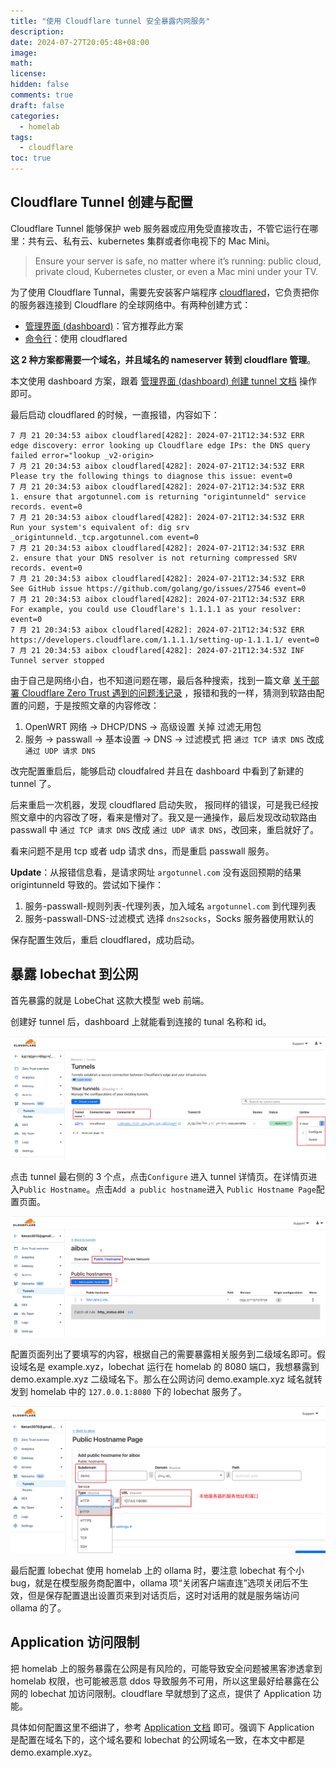 ```yaml
---
title: "使用 Cloudflare tunnel 安全暴露内网服务"
description:
date: 2024-07-27T20:05:48+08:00
image:
math:
license:
hidden: false
comments: true
draft: false
categories:
  - homelab
tags:
  - cloudflare
toc: true
---
```


## Cloudflare Tunnel 创建与配置

Cloudflare Tunnel 能够保护 web 服务器或应用免受直接攻击，不管它运行在哪里：共有云、私有云、kubernetes 集群或者你电视下的 Mac Mini。

> Ensure your server is safe, no matter where it’s running: public cloud, private cloud, Kubernetes cluster, or even a Mac mini under your TV.

为了使用 Cloudflare Tunnal，需要先安装客户端程序 [cloudflared](https://github.com/cloudflare/cloudflared)，它负责把你的服务器连接到 Cloudflare 的全球网络中。有两种创建方式：

- [管理界面 (dashboard)](https://developers.cloudflare.com/cloudflare-one/connections/connect-networks/get-started/create-remote-tunnel/)：官方推荐此方案
- [命令行](https://developers.cloudflare.com/cloudflare-one/connections/connect-networks/get-started/create-local-tunnel/)：使用 cloudflared

**这 2 种方案都需要一个域名，并且域名的 nameserver 转到 cloudflare 管理**。

本文使用 dashboard 方案，跟着 [管理界面 (dashboard) 创建 tunnel 文档](https://developers.cloudflare.com/cloudflare-one/connections/connect-networks/get-started/create-remote-tunnel/) 操作即可。

最后启动 cloudflared 的时候，一直报错，内容如下：

```shell
7 月 21 20:34:53 aibox cloudflared[4282]: 2024-07-21T12:34:53Z ERR edge discovery: error looking up Cloudflare edge IPs: the DNS query failed error="lookup _v2-origin>
7 月 21 20:34:53 aibox cloudflared[4282]: 2024-07-21T12:34:53Z ERR Please try the following things to diagnose this issue: event=0
7 月 21 20:34:53 aibox cloudflared[4282]: 2024-07-21T12:34:53Z ERR   1. ensure that argotunnel.com is returning "origintunneld" service records. event=0
7 月 21 20:34:53 aibox cloudflared[4282]: 2024-07-21T12:34:53Z ERR      Run your system's equivalent of: dig srv _origintunneld._tcp.argotunnel.com event=0
7 月 21 20:34:53 aibox cloudflared[4282]: 2024-07-21T12:34:53Z ERR   2. ensure that your DNS resolver is not returning compressed SRV records. event=0
7 月 21 20:34:53 aibox cloudflared[4282]: 2024-07-21T12:34:53Z ERR      See GitHub issue https://github.com/golang/go/issues/27546 event=0
7 月 21 20:34:53 aibox cloudflared[4282]: 2024-07-21T12:34:53Z ERR      For example, you could use Cloudflare's 1.1.1.1 as your resolver: event=0
7 月 21 20:34:53 aibox cloudflared[4282]: 2024-07-21T12:34:53Z ERR      https://developers.cloudflare.com/1.1.1.1/setting-up-1.1.1.1/ event=0
7 月 21 20:34:53 aibox cloudflared[4282]: 2024-07-21T12:34:53Z INF Tunnel server stopped
```

由于自己是网络小白，也不知道问题在哪，最后各种搜索，找到一篇文章 [关于部署 Cloudflare Zero Trust 遇到的问题浅记录](https://lanyundev.com/posts/506bd0fe) ，报错和我的一样，猜测到软路由配置的问题，于是按照文章的内容修改：

1. OpenWRT 网络 -> DHCP/DNS -> 高级设置 关掉 过滤无用包
2. 服务 -> passwall -> 基本设置 -> DNS -> 过滤模式 把 `通过 TCP 请求 DNS` 改成 `通过 UDP 请求 DNS`

改完配置重启后，能够启动 cloudfalred 并且在 dashboard 中看到了新建的 tunnel 了。

后来重启一次机器，发现 cloudflared 启动失败， 报同样的错误，可是我已经按照文章中的内容改了呀，看来是懵对了。我又是一通操作，最后发现改动软路由 passwall 中 `通过 TCP 请求 DNS` 改成 `通过 UDP 请求 DNS`，改回来，重启就好了。

看来问题不是用 tcp 或者 udp 请求 dns，而是重启 passwall 服务。

**Update**：从报错信息看，是请求网址 `argotunnel.com` 没有返回预期的结果 origintunneld 导致的。尝试如下操作：

1. 服务-passwall-规则列表-代理列表，加入域名 `argotunnel.com` 到代理列表
2. 服务-passwall-DNS-过滤模式 选择 `dns2socks`，Socks 服务器使用默认的

保存配置生效后，重启 cloudflared，成功启动。

## 暴露 lobechat 到公网

首先暴露的就是 LobeChat 这款大模型 web 前端。

创建好 tunnel 后，dashboard 上就能看到连接的 tunal 名称和 id。

![](https://github.com/alwqx/picx-images-hosting/raw/master/blog/2024/cloudflare-tunnel-0.969n7t8375.webp)

点击 tunnel 最右侧的 3 个点，点击`Configure` 进入 tunnel 详情页。在详情页进入`Public Hostname`。点击`Add a public hostname`进入 `Public Hostname Page`配置页面。

![](https://github.com/alwqx/picx-images-hosting/raw/master/blog/2024/cloudflare-tunnel-2.64dr6lddn2.webp)

配置页面列出了要填写的内容，根据自己的需要暴露相关服务到二级域名即可。假设域名是 example.xyz，lobechat 运行在 homelab 的 8080 端口，我想暴露到 demo.example.xyz 二级域名下。那么在公网访问 demo.example.xyz 域名就转发到 homelab 中的 `127.0.0.1:8080` 下的 lobechat 服务了。

![](https://github.com/alwqx/picx-images-hosting/raw/master/blog/2024/cloudflare-tunnel-1.92q1a3qsqb.webp)

最后配置 lobechat 使用 homelab 上的 ollama 时，要注意 lobechat 有个小 bug，就是在模型服务商配置中，ollama 项“关闭客户端直连”选项关闭后不生效，但是保存配置退出设置页来到对话页后，这时对话用的就是服务端访问 ollama 的了。

## Application 访问限制

把 homelab 上的服务暴露在公网是有风险的，可能导致安全问题被黑客渗透拿到 homelab 权限，也可能被恶意 ddos 导致服务不可用，所以这里最好给暴露在公网的 lobechat 加访问限制。cloudflare 早就想到了这点，提供了 Application 功能。

具体如何配置这里不细讲了，参考 [Application 文档](https://developers.cloudflare.com/cloudflare-one/applications/) 即可。强调下 Application 是配置在域名下的，这个域名要和 lobechat 的公网域名一致，在本文中都是 demo.example.xyz。

